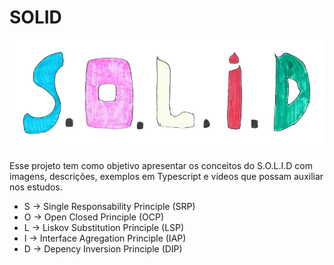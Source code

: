 # **SOLID**

<div align="center">
  <img src="assets/SOLID_LOGO.png" width="600">
</div>

Esse projeto tem como objetivo apresentar os conceitos do S.O.L.I.D com imagens, descrições, exemplos em Typescript e vídeos que possam auxiliar nos estudos.

- S -> Single Responsability Principle (SRP)
- O -> Open Closed Principle (OCP)
- L -> Liskov Substitution Principle (LSP)
- I -> Interface Agregation Principle (IAP)
- D -> Depency Inversion Principle (DIP)
